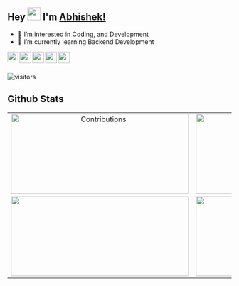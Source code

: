 

## Hey <img src="https://github.com/TheDudeThatCode/TheDudeThatCode/blob/master/Assets/Hi.gif" width="29px">  I'm [Abhishek!](https://akj1608.github.io) 

- 👀 I’m interested in Coding, and Development
- 🌱 I’m currently learning Backend Development  

<a href="https://www.linkedin.com/in/kumar-abhishek-jha/">
  <img align="left" width="24px" src="https://cdn.jsdelivr.net/npm/simple-icons@v3/icons/linkedin.svg"  />
</a>
<a href="https://twitter.com/I_am_akj1608">
  <img align="left" width="26px" src="https://cdn.jsdelivr.net/npm/simple-icons@v3/icons/twitter.svg" />
</a>
<a href="mailto:akj1608@gmail.com">
  <img align="left" width="26px" src="https://cdn.jsdelivr.net/npm/simple-icons@v3/icons/gmail.svg" />
</a>

<a href="https://dev.to/akj1608">
  <img align="left" width="26px" src="https://cdn1.iconfinder.com/data/icons/logos-and-brands-3/512/84_Dev_logo_logos-512.png" />
</a>
<a href="https://www.instagram.com/kumar_abhishek_jha//">
  <img align="left" width="26px" src="https://cdn.jsdelivr.net/npm/simple-icons@v3/icons/instagram.svg" />
</a>

<br />
<br />


![visitors](https://visitor-badge.laobi.icu/badge?page_id=akj1608.akj1608)


## Github Stats

<table align="center">
  <tr>
    <td align="center">
      <img alt="Contributions" src="https://github-readme-stats.vercel.app/api?username=akj1608&show_icons=true&theme=vision-friendly-dark&hide_border=true" width="400px" height="180px" >
    </td>
    <td align="center">
        <img src ="https://github-readme-streak-stats.herokuapp.com?user=akj1608&theme=vision-friendly-dark&hide_border=true" width="400px" height="180px">
    </td>
  </tr>
    <tr>
    <td align="center">
        <img src ="https://github-readme-stats.vercel.app/api/top-langs/?username=akj1608&layout=compact&hide_border=true&theme=vision-friendly-dark&langs_count=10&hide=jupyter%20notebook,tex,php" width="400px" height="180px">
    </td>
      <td>
        <img src="https://activity-graph.herokuapp.com/graph?username=akj1608&bg_color=000000&line=ffb812&area=true&color=8135fc&hide_border=true&hide_title=true" width="400px" height="180px">
      </td>
  </tr>
</table>


